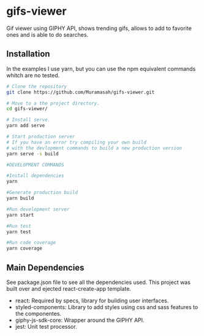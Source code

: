 
# gifs-viewer
Gif viewer using GIPHY API, shows trending gifs, allows to add to favorite ones and is able to do searches.

## Installation
In the examples I use yarn, but you can use the npm equivalent commands whitch are no tested.

```sh
# Clone the repository
git clone https://github.com/Muramasah/gifs-viewer.git

# Move to a the project directory.
cd gifs-viewer/

# Install serve.
yarn add serve

# Start production server
# If you have an error try compiling your own build
# with the devlopment commands to build a new production version
yarn serve -s build

#DEVELOPMENT COMMANDS

#Install dependencies
yarn

#Generate production build
yarn build

#Run development server
yarn start

#Run test
yarn test

#Run code coverage
yarn coverage

```

## Main Dependencies
See package.json file to see all the dependencies used. This project was built over and ejected react-create-app template. 

-   react: Required by specs, library for building user interfaces.
-   styled-components: Library to add styles using css and sass features to the componentes.
-   giphy-js-sdk-core: Wrapper around the GIPHY API.
-   jest: Unit test processor.